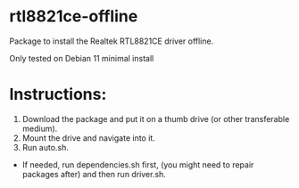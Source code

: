 # rtl8821ce-offline </br>

Package to install the Realtek RTL8821CE driver offline. </br>

Only tested on Debian 11 minimal install </br>

# Instructions: </br>
 1. Download the package and put it on a thumb drive (or other transferable medium). </br>
 2. Mount the drive and navigate into it. </br>
 3. Run auto.sh. </br>
   - If needed, run dependencies.sh first, (you might need to repair packages after) and then run driver.sh. </br>
